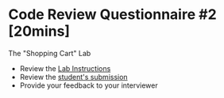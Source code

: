 # Code Review Questionnaire #2 [20mins]

The "Shopping Cart" Lab

- Review the [Lab Instructions](./instructions.md)
- Review the [student's submission](./src)
- Provide your feedback to your interviewer
